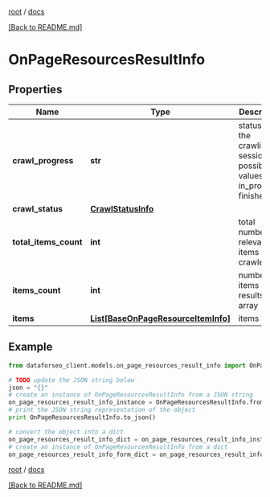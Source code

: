 [root](./../ "root") / [docs](./ "docs")

[[Back to README.md]](./../README.md "[Back to README.md]")

# OnPageResourcesResultInfo

## Properties

Name | Type | Description | Notes
------------ | ------------- | ------------- | -------------
**crawl_progress** | **str** | status of the crawling session possible values: in_progress, finished | [optional]
**crawl_status** | [**CrawlStatusInfo**](CrawlStatusInfo.md) |  | [optional]
**total_items_count** | **int** | total number of relevant items crawled | [optional]
**items_count** | **int** | number of items in the results array | [optional]
**items** | [**List[BaseOnPageResourceItemInfo]**](BaseOnPageResourceItemInfo.md) | items array | [optional]

## Example

```python
from dataforseo_client.models.on_page_resources_result_info import OnPageResourcesResultInfo

# TODO update the JSON string below
json = "{}"
# create an instance of OnPageResourcesResultInfo from a JSON string
on_page_resources_result_info_instance = OnPageResourcesResultInfo.from_json(json)
# print the JSON string representation of the object
print OnPageResourcesResultInfo.to_json()

# convert the object into a dict
on_page_resources_result_info_dict = on_page_resources_result_info_instance.to_dict()
# create an instance of OnPageResourcesResultInfo from a dict
on_page_resources_result_info_form_dict = on_page_resources_result_info.from_dict(on_page_resources_result_info_dict)
```

  

[root](./../ "root") / [docs](./ "docs")

[[Back to README.md]](./../README.md "[Back to README.md]")
